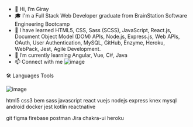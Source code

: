 - 👋 Hi, I’m Giray
- 🎓 I'm a Full Stack Web Developer graduate from BrainStation Software Engineering Bootcamp
- 👀 I have learned HTML5, CSS, Sass (SCSS), JavaScript, React.js, Document Object Model (DOM) APIs, Node.js, Express.js, Web APIs, OAuth, User Authentication, MySQL, GitHub, Enzyme, Heroku, WebPack, Jest, Agile Development.
- 🌱 I’m currently learning Angular, Vue, C#, Java
- 📫 Connect with me
  ![image](https://www.linkedin.com/in/girayduygun/)


🛠️ Languages Tools

![image](https://github.com/girayduygun/girayduygun/assets/145222042/890d3e9b-3d84-460f-8b93-9edb467e80e6)

html5 css3 bem sass javascript react vuejs nodejs express knex mysql android docker jest kotlin reactnative

git figma firebase postman Jira chakra-ui heroku

<!---
girayduygun/girayduygun is a ✨ special ✨ repository because its `README.md` (this file) appears on your GitHub profile.
You can click the Preview link to take a look at your changes.
--->
